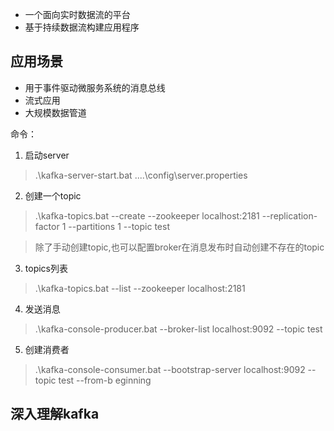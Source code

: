 - 一个面向实时数据流的平台
- 基于持续数据流构建应用程序

## 应用场景
- 用于事件驱动微服务系统的消息总线
- 流式应用
- 大规模数据管道


命令：
1.  启动server
>  .\kafka-server-start.bat ..\..\config\server.properties

2. 创建一个topic
>  .\kafka-topics.bat --create --zookeeper localhost:2181 --replication-factor 1 --partitions 1 --topic test

> 除了手动创建topic,也可以配置broker在消息发布时自动创建不存在的topic

3. topics列表
> .\kafka-topics.bat --list --zookeeper localhost:2181

4. 发送消息
> .\kafka-console-producer.bat --broker-list localhost:9092 --topic test

5. 创建消费者
>  .\kafka-console-consumer.bat --bootstrap-server localhost:9092 --topic test --from-b
eginning

## 深入理解kafka



























